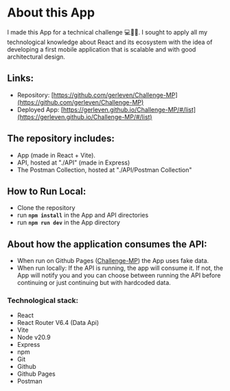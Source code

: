 # About this App
I made this App for a technical challenge 💻👨‍💻.
I sought to apply all my technological knowledge about React and its ecosystem with the idea of ​​developing a first mobile application that is scalable and with good architectural design.

## Links:
- Repository: [https://github.com/gerleven/Challenge-MP](https://github.com/gerleven/Challenge-MP)
- Deployed App: [https://gerleven.github.io/Challenge-MP/#/list](https://gerleven.github.io/Challenge-MP/#/list)


## The repository includes:
- App (made in React + Vite).
- API, hosted at "./API" (made in Express)
- The Postman Collection, hosted at "./API/Postman Collection"

## How to Run Local:
- Clone the repository
- run **`npm install`** in the App and API directories
- run **`npm run dev`** in the App directory

## About how the application consumes the API:
- When run on Github Pages ([Challenge-MP](https://gerleven.github.io/Challenge-MP)) the App uses fake data.
- When run locally: If the API is running, the app will consume it. If not, the App will notify you and you can choose between running the API before continuing or just continuing but with hardcoded data.

### Technological stack:
- React
- React Router V6.4 (Data Api)
- Vite
- Node v20.9
- Express
- npm
- Git
- Github
- Github Pages
- Postman